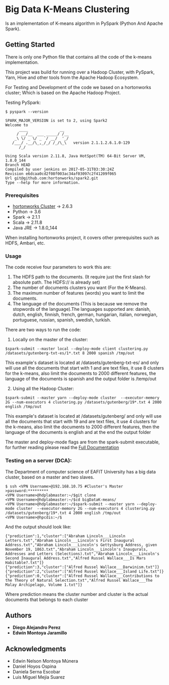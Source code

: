 # Big Data K-Means Clustering

Is an implementation of K-means algorithm in PySpark (Python And Apache Spark).

## Getting Started

There is only one Python file that contains all the code of the k-means implementation.

This project was build for running over a Hadoop Cluster, with PySpark, Yarn, Hive and other tools from the Apache Hadoop Ecosystem.

For Testing and Development of the code we based on a hortonworks cluster; Which is based on the Apache Hadoop Project.

Testing PySpark:
```
$ pyspark --version

SPARK_MAJOR_VERSION is set to 2, using Spark2
Welcome to
      ____              __
     / __/__  ___ _____/ /__
    _\ \/ _ \/ _ `/ __/  '_/
   /___/ .__/\_,_/_/ /_/\_\   version 2.1.1.2.6.1.0-129
      /_/

Using Scala version 2.11.8, Java HotSpot(TM) 64-Bit Server VM, 1.8.0_144
Branch HEAD
Compiled by user jenkins on 2017-05-31T03:30:24Z
Revision e6dcaa0cd2f08f003ac34af03097c2f41209f065
Url git@github.com:hortonworks/spark2.git
Type --help for more information.

```

### Prerequisites

- [hortonworks Cluster](https://hortonworks.com/) ->  2.6.3
- Python -> 3.6
- Spark -> 2.1.1
- Scala -> 2.11.8
- Java JRE -> 1.8.0_144

When installing hortonworks project, it covers other prerequisites such as HDFS, Ambari, etc.

### Usage

The code receive four parameters to work this are:
1. The HDFS path to the documents. (It require just the first slash for absolute path. The HDFS:// is already set)
2. The number of documents clusters you want (For the K-Means).
3. The maximum number of features (words) you want to limit the documents.
4. The language of the documents (This is because we remove the stopwords of the language).The languages supported are: danish, dutch, english, finnish, french, german, hungarian, italian, norwegian, portuguese, russian, spanish, swedish, turkish.

There are two ways to run the code:


1. Locally on the master of the cluster:

```
$spark-submit --master local --deploy-mode client clustering.py /datasets/gutenberg-txt-es/1*.txt 8 2000 spanish /tmp/out
```
This example's dataset is located at /datasets/gutenberg-txt-es/ and only will use all the documents that start with 1 and are text files, it use 8 clusters for the k-means, also limit the documents to 2000 different features, the language of the documents is spanish and the output folder is /temp/out

2. Using all the Hadoop Cluster:
```
$spark-submit --master yarn --deploy-mode cluster  --executor-memory 2G --num-executors 4 clustering.py /datasets/gutenberg/19*.txt 4 2000 english /tmp/out
```
This example's dataset is located at /datasets/gutenberg/ and only will use all the documents that start with 19 and are text files, it use 4 clusters for the k-means, also limit the documents to 2000 different features, then the language of the documents is english and at the end the output folder

The master and deploy-mode flags are from the spark-submit executable, for further reading please read the [Full Documentation](https://spark.apache.org/docs/2.1.1/submitting-applications.html)

### Testing on a server (DCA):
The Department of computer science of EAFIT University has a big data cluster, based on a master and two slaves.
```
$ ssh <VPN Username>@192.168.10.75 #Cluster's Master
>password:*********
<VPN Username>@hdplabmaster:~/$git clone
<VPN Username>@hdplabmaster:~/$cd bigDataK-means/
<VPN Username>@hdplabmaster:~/$spark-submit --master yarn --deploy-mode cluster  --executor-memory 2G --num-executors 4 clustering.py /datasets/gutenberg/19*.txt 4 2000 english /tmp/out
<VPN Username>@hpcdis:~/$

```
And the output should look like:
```
{"prediction":1,"cluster":["Abraham Lincoln___Lincoln Letters.txt","Abraham Lincoln___Lincoln's First Inaugural Address.txt","Abraham Lincoln___Lincoln's Gettysburg Address, given November 19, 1863.txt","Abraham Lincoln___Lincoln's Inaugurals, Addresses and Letters (Selections).txt","Abraham Lincoln___Lincoln's Second Inaugural Address.txt","Alfred Russel Wallace___Is Mars Habitable?.txt"]}
{"prediction":3,"cluster":["Alfred Russel Wallace___Darwinism.txt"]}
{"prediction":2,"cluster":["Alfred Russel Wallace___Island Life.txt"]}
{"prediction":0,"cluster":["Alfred Russel Wallace___Contributions to the Theory of Natural Selection.txt","Alfred Russel Wallace___The Malay Archipelago, Volume 1.txt"]}

```
Where prediction means the cluster number and cluster is the actual documents that belongs to each cluster

## Authors

* **Diego Alejandro Perez**
* **Edwin Montoya Jaramillo**
## Acknowledgments

* Edwin Nelson Montoya Múnera
* Daniel Hoyos Ospina
* Daniela Serna Escobar
* Luis Miguel Mejía Suarez
